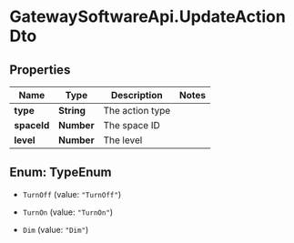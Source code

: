 # GatewaySoftwareApi.UpdateActionDto

## Properties
Name | Type | Description | Notes
------------ | ------------- | ------------- | -------------
**type** | **String** | The action type | 
**spaceId** | **Number** | The space ID | 
**level** | **Number** | The level | 


<a name="TypeEnum"></a>
## Enum: TypeEnum


* `TurnOff` (value: `"TurnOff"`)

* `TurnOn` (value: `"TurnOn"`)

* `Dim` (value: `"Dim"`)




